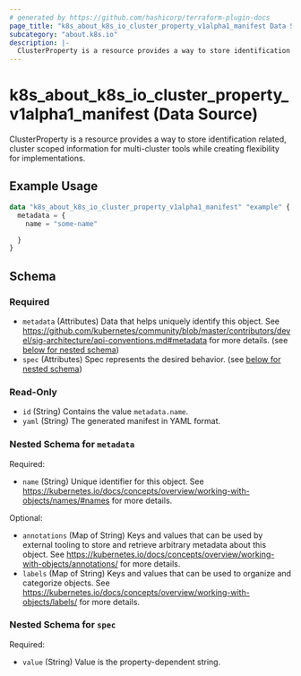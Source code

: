 ```yaml
---
# generated by https://github.com/hashicorp/terraform-plugin-docs
page_title: "k8s_about_k8s_io_cluster_property_v1alpha1_manifest Data Source - terraform-provider-k8s"
subcategory: "about.k8s.io"
description: |-
  ClusterProperty is a resource provides a way to store identification related, cluster scoped information for multi-cluster tools while creating flexibility for implementations.
---
```


# k8s_about_k8s_io_cluster_property_v1alpha1_manifest (Data Source)

ClusterProperty is a resource provides a way to store identification related, cluster scoped information for multi-cluster tools while creating flexibility for implementations.

## Example Usage

```terraform
data "k8s_about_k8s_io_cluster_property_v1alpha1_manifest" "example" {
  metadata = {
    name = "some-name"

  }
}
```

<!-- schema generated by tfplugindocs -->
## Schema

### Required

- `metadata` (Attributes) Data that helps uniquely identify this object. See https://github.com/kubernetes/community/blob/master/contributors/devel/sig-architecture/api-conventions.md#metadata for more details. (see [below for nested schema](#nestedatt--metadata))
- `spec` (Attributes) Spec represents the desired behavior. (see [below for nested schema](#nestedatt--spec))

### Read-Only

- `id` (String) Contains the value `metadata.name`.
- `yaml` (String) The generated manifest in YAML format.

<a id="nestedatt--metadata"></a>
### Nested Schema for `metadata`

Required:

- `name` (String) Unique identifier for this object. See https://kubernetes.io/docs/concepts/overview/working-with-objects/names/#names for more details.

Optional:

- `annotations` (Map of String) Keys and values that can be used by external tooling to store and retrieve arbitrary metadata about this object. See https://kubernetes.io/docs/concepts/overview/working-with-objects/annotations/ for more details.
- `labels` (Map of String) Keys and values that can be used to organize and categorize objects. See https://kubernetes.io/docs/concepts/overview/working-with-objects/labels/ for more details.


<a id="nestedatt--spec"></a>
### Nested Schema for `spec`

Required:

- `value` (String) Value is the property-dependent string.
